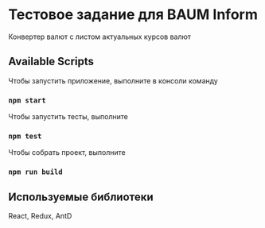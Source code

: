 # Тестовое задание для BAUM Inform
Конвертер валют с листом актуальных курсов валют

## Available Scripts

Чтобы запустить приложение, выполните в консоли команду

### `npm start`

Чтобы запустить тесты, выполните

### `npm test`

Чтобы собрать проект, выполните

### `npm run build`


## Используемые библиотеки

React, Redux, AntD
